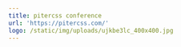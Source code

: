 ```yaml
---
title: pitercss conference
url: 'https://pitercss.com/'
logo: /static/img/uploads/ujkbe3lc_400x400.jpg
---
```


